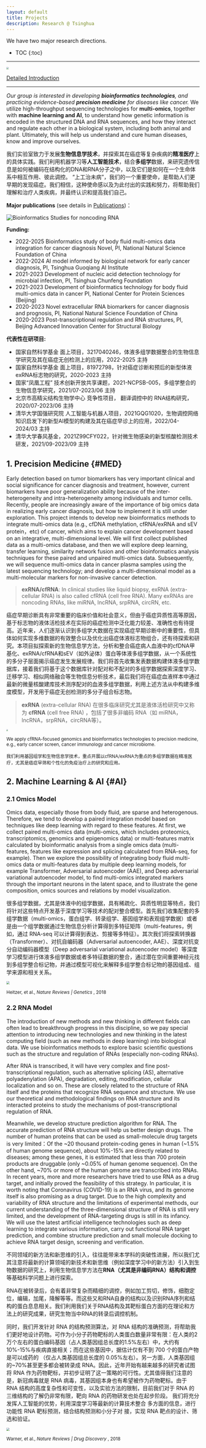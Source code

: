 ```yaml
---
layout: default
title: Projects
description: Research @ Tsinghua
---
```


We have two major research directions.

* TOC
{:toc}

---

<a href="https://cloud.tsinghua.edu.cn/f/b77381dca00844a4890c/"><img src="projects.webp" style="zoom:38%;" /></a>

[Detailed Introduction](https://cloud.tsinghua.edu.cn/f/b77381dca00844a4890c/)

---


_Our group is interested in developing <b>bioinformatics technologies</b>, and practicing evidence-based <b>precision medicine</b> for diseases like cancer._ We utilize high-throughput sequencing technologies for **multi-omics**, together with **machine learning and AI**, to understand how genetic information is encoded in the structured DNA and RNA sequences, and how they interact and regulate each other in a biological system, including both animal and plant. Ultimately, this will help us understand and cure human diseases, know and improve ourselves.

我们实验室致力于发展**生物信息学技术**，并探索其在癌症等复杂疾病的**精准医疗**上的具体实践。我们利用机器学习等**人工智能技术**，结合**多组学**数据，来研究遗传信息是如何被编码在结构化的DNA和RNA分子之中，以及它们是如何在一个生命体系中相互作用、彼此调控。
“上工治未病”，我们的一个重要使命，是帮助人们更早期的发现癌症。我们相信，这种使命感以及为此付出的实践和努力，将帮助我们理解和治疗人类疾病，并最终认识和提高我们自己。



**Major publications** (see details in [Publications](../publications))：


![Bioinformatics Studies for noncoding RNA](../open/image/rna_study.webp)

**Funding:**

* 2022-2025     Bioinformatics study of body fluid multi-omics data integration for cancer diagnosis Novel, PI, National Natural Science Foundation of China
* 2022-2024     AI model informed by biological network for early cancer diagnosis, PI, Tsinghua Guoqiang AI Institute
* 2021-2023     Development of nucleic acid detection technology for microbial infection, PI, Tsinghua Chunfeng Foundation
* 2021-2023     Development of bioinformatics technology for body fluid multi-omics data in cancer PI, National Center for Protein Sciences (Beijing)
* 2020-2023     Novel extracellular RNA biomarkers for cancer diagnosis and prognosis, PI, National Natural Science Foundation of China
* 2020-2023     Post-transcriptional regulation and RNA structures, PI, Beijing Advanced Innovation Center for Structural Biology

**代表性在研项目:**

* 国家自然科学基金 面上项目，3217040246，体液多组学数据整合的生物信息学研究及其在癌症无创检测上的应用，2022-2025		主持
* 国家自然科学基金 面上项目，81972798，针对癌症诊断和预后的新型体液exRNA标志物的研究，2020-2023		主持
* 国家“凤凰工程”  技术创新开放共享课题，2021-NCPSB-005，多组学整合的生物信息学研究，2021/07-2023/06	主持
* 北京市高精尖结构生物学中心 竞争性项目， 翻译调控中的 RNA结构研究，2020/07-2023/06	主持
* 清华大学国强研究院  人工智能与机器人项目，2021GQG1020，生物调控网络知识启发下的新型AI模型的构建及其在癌症早诊上的应用，2022/04-2024/03	主持
* 清华大学春风基金，2021Z99CFY022，针对微生物感染的新型核酸检测技术研发，2021/09-2023/09	主持




## 1. Precision Medicine {#MED}

Early detection based on tumor biomarkers has very important clinical and social significance for cancer diagnosis and treatment, however, current biomarkers have poor generalization ability because of the inter-heterogeneity and intra-heterogeneity among individuals and tumor cells. Recently, people are increasingly aware of the importance of big omics data in realizing early cancer diagnosis, but how to implement it is still under exploration. This project intends to develop new bioinformatics methods to integrate multi-omics data (e.g., cfDNA methylation, cfRNA/exRNA and sEV protein，etc) of cancer, which aims to explain cancer development based on an integrative, multi-dimensional level. We will first collect published data as a multi-omics database, and then we will explore deep learning, transfer learning, similarity network fusion and other bioinformatics analysis techniques for these paired and unpaired multi-omics data. Subsequently, we will sequence multi-omics data in cancer plasma samples using the latest sequencing technology; and develop a multi-dimensional model as a multi-molecular markers for non-invasive cancer detection. 

> **exRNA/cfRNA**: In clinical studies like liquid biopsy, exRNA (extra-cellular RNA) is also called cfRNA (cell free RNA). Many exRNAs are noncoding RNAs, like miRNA, lncRNA, srpRNA, circRN, etc. 



癌症早期诊断具有非常重要的临床价值和社会意义，但由于癌症异质性高等原因，基于标志物的液体活检技术在实际的癌症检测中泛化能力较差、准确性也有待提高。近年来，人们逐渐认识到多组学大数据在实现癌症早期诊断中的重要性，但具体如何实现多维数据的有效整合以及优化出癌症体液标志物组合，还有待探索和研究。本项目拟探索新的生物信息学方法，分析和整合癌症病人血液中的cfDNA甲基化、exRNA/cfRNA和sEV（如外泌体）蛋白等体液多组学数据，从一个系统性的多分子层面揭示癌症发生发展规律。我们将首先收集发表数据构建体液多组学数据库，接着我们将基于这个数据库针对配对和不配对的多组学数据探索深度学习、迁移学习、相似网络融合等生物信息分析技术，最后我们将在癌症血液样本中通过最新的微量核酸建库技术测序配对的血液多组学数据，利用上述方法从中构建多维度模型，开发用于癌症无创检测的多分子组合标志物。

> **exRNA** (extra-cellular RNA) 在很多临床研究尤其是液体活检研究中又称为 **cfRNA** (cell free RNA) ，包括了很多非编码 RNA（如 miRNA，lncRNA，srpRNA，circRNA等）。



<img src="research.webp" style="zoom:28%;" />

<small>We apply cfRNA-focused genomics and bioinformatics technologies to precision medicine, e.g., early cancer screen, cancer immunology and cancer microbiome.</small>

<small>我们利用基因组学和生物信息学技术，重点开展以cfRNA/exRNA为重点的多组学数据在精准医疗，尤其是癌症早筛和个性化的免疫治疗上的研究和应用。</small>



## 2. Machine Learning & AI {#AI}

### 2.1 Omics Model

Omics data, especially those from body fluid, are sparse and heterogenous. Therefore, we tend to develop a paired integration model based on techniques like deep learning with regard to these features. At first, we collect paired multi-omics data (multi-omics, which includes proteomics, transcriptomics, genomics and epigenomics data) or multi-features matrix calculated by bioinformatic analysis from a single omics data (multi-features, features like expression and splicing calculated from RNA-seq, for example). Then we explore the possibility of integrating body fluid multi-omics data or multi-features data by multiple deep learning models, for example Transformer, Adversarial autoencoder (AAE), and Deep adversarial variational autoencoder model, to find multi-omics integrated markers through the important neurons in the latent space, and to illustrate the gene composition, omics sources and relations by model visualization.

很多组学数据，尤其是体液中的组学数据，具有稀疏化、异质性明显等特点，我们将针对这些特点开发基于深度学习等技术的配对整合模型。首先我们收集配套的多组学数据（multi-omics，蛋白组学、转录组学、基因组学和表观组学数据）或者是由一个组学数据通过生物信息分析计算得到多特征矩阵（multi-features，例如，通过 RNA-seq 可以计算得到表达、剪接等多特征）。其次我们将探索转换器（Transformer）、对抗自编码器（Adversarial autoencoder, AAE）、深度对抗变分自动编码器模型（Deep adversarial variational autoencoder model）等深度学习模型进行体液多组学数据或者多特征数据的整合，通过潜在空间重要神经元找到多组学整合标记物，并通过模型可视化来解释多组学整合标记物的基因组成、组学来源和相关关系。

<img src="multiomics.webp" style="zoom:50%;" />

<small>Heitzer, et al., *Nature Reviews \| Genetics* , 2018</small>



### 2.2 RNA Model

The introduction of new methods and new thinking in different fields can often lead to breakthrough progress in this discipline, so we pay special attention to introducing new technologies and new thinking in the latest computing field (such as new methods in deep learning) into biological data. We use bioinformatics methods to explore basic scientific questions such as the structure and regulation of RNAs (especially non-coding RNAs).

After RNA is transcribed, it will have very complex and fine post-transcriptional regulation, such as alternative splicing (AS), alternative polyadenylation (APA), degradation, editing, modification, cellular localization and so on. These are closely related to the structure of RNA itself and the proteins that recognize RNA sequence and structure. We use our theoretical and methodological findings on RNA structure and its interacted proteins to study the mechanisms of post-transcriptional regulation of RNA.

Meanwhile, we develop structure prediction algorithm for RNA. The accurate prediction of RNA structure will help us better design drugs. The number of human proteins that can be used as small-molecule drug targets is very limited：Of the ~20 thousand protein-coding genes in human (~1.5% of human genome sequence),  about 10%-15% are directly related to diseases; among these genes, it is estimated that less than 700 protein products are druggable (only ~0.05% of human genome sequence). On the other hand, ~70% or more of the human genome  are transcribed into RNAs. In recent years, more and more researchers have tried to use RNA as a drug target, and initially proved the feasibility of this strategy. In particular, it is worth noting that Coronavirus (COVID-19) is an RNA virus, and its genome itself is also promising as a drug target. Due to the high complexity and variability of RNA structure and the limitations of experimental methods, our current understanding of the three-dimensional structure of RNA is still very limited, and the development of RNA-targeting drugs is still in its infancy. We will use the latest artificial intelligence technologies such as deep learning to integrate various information, carry out functional RNA target prediction, and combine structure prediction and small molecule docking to achieve RNA target design, screening and verification.

不同领域的新方法和新思维的引入，往往能带来本学科的突破性进展，所以我们尤其注意将最新的计算领域的新技术和新思维（例如深度学习中的新方法）引入到生物数据的研究上，利用生物信息学方法在**RNA（尤其是非编码RNA）结构和调控**等基础科学问题上进行探索。

RNA在被转录后，会有着非常复杂而精细的调控，例如加工剪切，修饰，细胞定位，编辑，加尾，降解等等。而这些又和RNA自身的结构以及识别RNA序列和结构的蛋白息息相关。我们利用我们关于RNA结构及其靶标蛋白方面的在理论和方法上的研究成果，研究生物当中RNA的转录后调控机制。

同时，我们开发针对 RNA 的结构预测算法，对 RNA 结构的准确预测，将帮助我们更好地设计药物。可作为小分子药物靶标的人类蛋白数量非常有限：在人类的2万个左右的蛋白编码基因（占人类基因组总长度的1.5%左右）中，大约有 10%-15%与疾病直接相关；而在这些基因中，据估计仅有不到 700 个的蛋白产物是可以成药的 （仅占人类基因组总长度的 0.05%左右）。另一方面，人类基因组的~70%甚至更多都会被转录成 RNA。因此，近年开始有越来越多的研究者试图将 RNA 作为药物靶标，并初步证明了这一策略的可行性。尤其值得我们注意的是，新冠病毒就是 RNA 病毒，其基因组本身也有希望被作为药物靶标。由于 RNA 结构的高度复杂性和可变性，以及实验方法的限制，目前我们对于 RNA 的三维结构的了解仍非常有限，靶向 RNA 的药物研发也处在起步阶段。 我们将充分发挥人工智能的优势，利用深度学习等最新的计算技术整合 多方面的信息，进行功能性 RNA 靶标预测，结合结构预测和小分子对 接，实现 RNA 靶点的设计、筛选和验证。

<img src="drug_rna.webp" style="zoom:50%;" />

<small>Warner, et al., *Nature Reviews \| Drug Discovery* , 2018</small>

